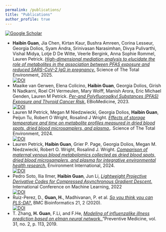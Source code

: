 ```yaml
---
permalink: /publications/
title: "Publications"
author_profile: true
---
```



[![Google Scholar](https://img.shields.io/badge/Google%20Scholar-Profile-blue?style=flat-square&logo=google&logoColor=white)](https://scholar.google.com/citations?user=5TakQ14AAAAJ&hl=en&oi=ao)


+ <b>Haibin Guan</b>, Jia Chen, Kirtan Kaur, Bushra Amreen, Corina Lesseur, Georgia Dolios, Syam Andra, Srinivasan Narasimhan, Divya Pulivarthi, Vishal Midya, Lotje D De Witte, Veerle Bergink, Anna Sophie Rommel, Lauren Petrick. [*High-dimensional mediation analysis to elucidate the role of metabolites in the association between PFAS exposure and reduced SARS-CoV-2 IgG in pregnancy*.](https://authors.elsevier.com/c/1l0RrB8cd46QR) Science of The Total Environment, 2025. <br>
  [![DOI](https://img.shields.io/badge/DOI-10.1016%2Fj.scitotenv.2025.179520-blue?style=flat-square)](https://doi.org/10.1016/j.scitotenv.2025.179520)
+ Maaike van Gerwen, Elena Colicino, <b>Haibin Guan</b>, Georgia Dolios, Girish N Nadkarni, Roel CH Vermeulen, Mary Wolff, Manish Arora, Eric Michael Genden, Lauren M Petrick. [*Per-and Polyfluoroalkyl Substances (PFAS) Exposure and Thyroid Cancer Risk*.](https://www.thelancet.com/journals/ebiom/article/PIIS2352-3964(23)00397-3/fulltext?keyword=Heel%20and%20arch%20pain) EBioMedicine, 2023. <br>
  [![DOI](https://img.shields.io/badge/DOI-10.1016%2Fj.ebiom.2023.104831-blue?style=flat-square)](https://doi.org/10.1016/j.ebiom.2023.104831)
+ Lauren M Petrick, Megan M Niedzwiecki, Georgia Dolios, <b>Haibin Guan</b>, Peijun Tu, Robert O Wright, Rosalind J Wright. [*Effects of storage temperature and time on metabolite profiles measured in dried blood spots, dried blood microsamplers, and plasma*.](https://www.sciencedirect.com/science/article/abs/pii/S0048969723080130). Science of The Total Environment, 2024.<br>
  [![DOI](https://img.shields.io/badge/DOI-10.1016%2Fj.scitotenv.2023.169383-blue?style=flat-square)](https://doi.org/10.1016/j.scitotenv.2023.169383)
+ Lauren Petrick, <b>Haibin Guan</b>, Grier P. Page, Georgia Dolios, Megan M. Niedzwiecki, Robert O. Wright, Rosalind J. Wright. [*Comparison of maternal venous blood metabolomics collected as dried blood spots, dried blood microsamplers, and plasma for integrative environmental health research*.](https://www.sciencedirect.com/science/article/pii/S0160412024002496) Environment International, 2024.<br>
  [![DOI](https://img.shields.io/badge/DOI-10.1016%2Fj.envint.2024.108663-blue?style=flat-square)](https://doi.org/10.1016/j.envint.2024.108663)
+ Pedro Soto, Ilia Ilmer, <b>Haibin Guan</b>, Jun Li, [*Lightweight Projective Derivative Codes for Compressed Asynchronous Gradient Descent*.](https://arxiv.org/abs/2201.12990) International Conference on Machine Learning, 2022<br>
  [![DOI](https://img.shields.io/badge/DOI-10.48550%2FarXiv.2201.12990-blue?style=flat-square)](https://doi.org/10.48550/arXiv.2201.12990)
+  Ruiz-Perez, D., <b>Guan, H.</b>, Madhivanan, P. et al. [*So you think you can PLS-DA?*.](https://doi.org/10.1186/s12859-019-3310-7) BMC Bioinformatics 21, 2 (2020).<br>
  [![DOI](https://img.shields.io/badge/DOI-10.1186%2Fs12859.019.3310.7-blue?style=flat-square)](https://doi.org/10.1186/s12859-019-3310-7)
+ T. Zhang, <b>H. Guan</b>, F.Li, and F.He, [*Modeling of influenza­like illness prediction based on elman neural network*.](http://www.zjyfyxzz.com/CN/Y2019/V31/I2/113),”Preventive Medicine, vol. 31, no. 2, p. 113, 2019.
